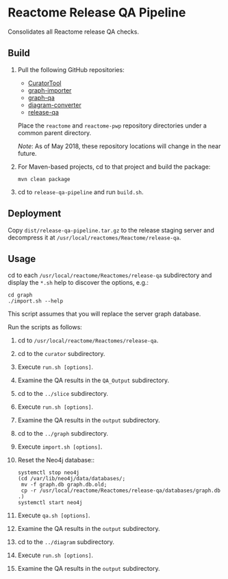 Reactome Release QA Pipeline
============================
Consolidates all Reactome release QA checks.

Build
-----
1. Pull the following GitHub repositories:

   - [CuratorTool](https://github.com/reactome/CuratorTool.git)
   - [graph-importer](https://github.com/reactome/graph-importer.git)
   - [graph-qa](https://github.com/reactome/graph-qa.git)
   - [diagram-converter](https://github.com/reactome-pwp/diagram-converter.git)
   - [release-qa](https://github.com/reactome/release-qa.git)

   Place the `reactome` and `reactome-pwp` repository directories
   under a common parent directory.

   _Note_: As of May 2018, these repository locations will change in
   the near future.

2. For Maven-based projects, cd to that project and build the package:

       mvn clean package

3. cd to `release-qa-pipeline` and run `build.sh`.


Deployment
----------

Copy `dist/release-qa-pipeline.tar.gz` to the release
staging server and decompress it at
`/usr/local/reactomes/Reactome/release-qa`.


Usage
-----
cd to each `/usr/local/reactome/Reactomes/release-qa`
subdirectory and display the `*.sh` help to discover the
options,
e.g.:

    cd graph
    ./import.sh --help

This script assumes that you will replace the server graph
database.

Run the scripts as follows:

1. cd to `/usr/local/reactome/Reactomes/release-qa`.

11. cd to the `curator` subdirectory.

12. Execute `run.sh [options]`.

13. Examine the QA results in the `QA_Output` subdirectory.

21. cd to the `../slice` subdirectory.

22. Execute `run.sh [options]`.

23. Examine the QA results in the `output` subdirectory.

31. cd to the `../graph` subdirectory.

32. Execute `import.sh [options]`.

33. Reset the Neo4j database::

        systemctl stop neo4j
        (cd /var/lib/neo4j/data/databases/;
         mv -f graph.db graph.db.old;
         cp -r /usr/local/reactome/Reactomes/release-qa/databases/graph.db .)
        systemctl start neo4j

34. Execute `qa.sh [options]`.

35. Examine the QA results in the `output` subdirectory.

41. cd to the `../diagram` subdirectory.

42. Execute `run.sh [options]`.

43. Examine the QA results in the `output` subdirectory.
